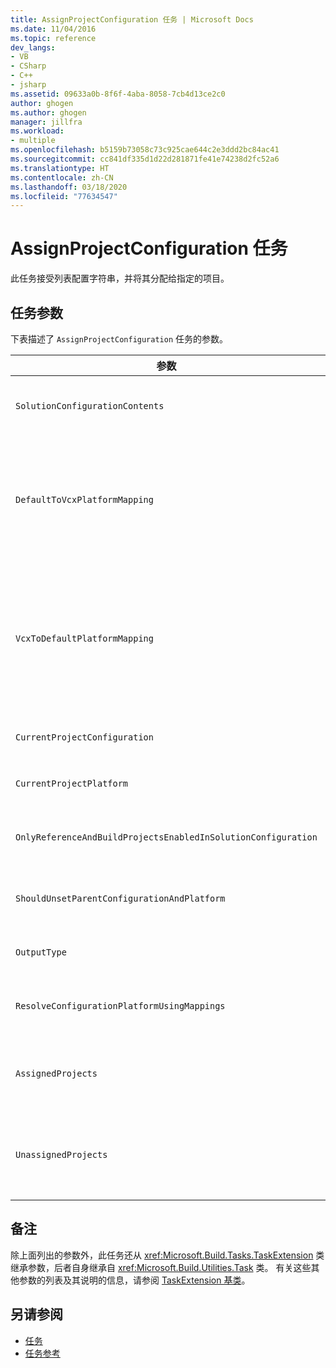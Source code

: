 ```yaml
---
title: AssignProjectConfiguration 任务 | Microsoft Docs
ms.date: 11/04/2016
ms.topic: reference
dev_langs:
- VB
- CSharp
- C++
- jsharp
ms.assetid: 09633a0b-8f6f-4aba-8058-7cb4d13ce2c0
author: ghogen
ms.author: ghogen
manager: jillfra
ms.workload:
- multiple
ms.openlocfilehash: b5159b73058c73c925cae644c2e3ddd2bc84ac41
ms.sourcegitcommit: cc841df335d1d22d281871fe41e74238d2fc52a6
ms.translationtype: HT
ms.contentlocale: zh-CN
ms.lasthandoff: 03/18/2020
ms.locfileid: "77634547"
---
```

# <a name="assignprojectconfiguration-task"></a>AssignProjectConfiguration 任务

此任务接受列表配置字符串，并将其分配给指定的项目。

## <a name="task-parameters"></a>任务参数

 下表描述了 `AssignProjectConfiguration` 任务的参数。

|参数|说明|
|---------------|-----------------|
|`SolutionConfigurationContents`|可选 `string` 输出参数。<br /><br /> 包含 XML 字符串，该字符串包含每个项目的项目配置。 这些配置分配给已命名的项目。|
|`DefaultToVcxPlatformMapping`|可选 `string` 输出参数。<br /><br /> 包含以分号分隔的映射列表，这些映射是从大多数类型使用的平台名称到 .vcxproj 文件使用的平台名称的映射  。<br /><br /> 例如:<br /><br /> `"AnyCPU=Win32;X86=Win32;X64=X64"`|
|`VcxToDefaultPlatformMapping`|Optional<br /><br /> `string` 输出参数。<br /><br /> 包含以分号分隔的映射列表，这些映射是从 .vcxproj 平台名称到由大多数类型所使用的平台名称的映射  。<br /><br /> 例如:<br /><br /> `"Win32=AnyCPU;X64=X64"`|
|`CurrentProjectConfiguration`|可选 `string` 输出参数。<br /><br /> 包含当前项目的配置。|
|`CurrentProjectPlatform`|可选 `string` 输出参数。<br /><br /> 包含当前项目的平台。|
|`OnlyReferenceAndBuildProjectsEnabledInSolutionConfiguration`|可选 `bool` 输出参数。<br /><br /> 包含指示应生成引用（即使在项目配置中禁用引用）的标志。|
|`ShouldUnsetParentConfigurationAndPlatform`|可选 `bool` 输出参数。<br /><br /> 包含指示是否应取消设置父级配置和平台的标志。|
|`OutputType`|可选 `string` 输出参数。<br /><br /> 包含项目的输出类型。|
|`ResolveConfigurationPlatformUsingMappings`|可选 `bool` 输出参数。<br /><br /> 包含指示生成是否应使用默认映射来解析项目引用中传递的配置和平台的标志。|
|`AssignedProjects`|可选的 <xref:Microsoft.Build.Framework.ITaskItem>`[]` 输出参数。<br /><br /> 包含解析引用路径的列表。|
|`UnassignedProjects`|可选的 <xref:Microsoft.Build.Framework.ITaskItem>`[]` 输出参数。<br /><br /> 包含项目引用项的列表，其中这些项无法使用输出的预解析列表进行解析。|

## <a name="remarks"></a>备注

 除上面列出的参数外，此任务还从 <xref:Microsoft.Build.Tasks.TaskExtension> 类继承参数，后者自身继承自 <xref:Microsoft.Build.Utilities.Task> 类。 有关这些其他参数的列表及其说明的信息，请参阅 [TaskExtension 基类](../msbuild/taskextension-base-class.md)。

## <a name="see-also"></a>另请参阅

- [任务](../msbuild/msbuild-tasks.md)
- [任务参考](../msbuild/msbuild-task-reference.md)
